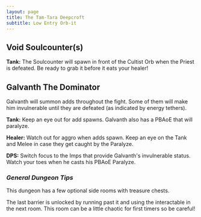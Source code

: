 ```yaml
---
layout: page
title: The Tam-Tara Deepcroft
subtitle: Low Entry Orb-it
---
```


## Void Soulcounter(s)

**Tank:** The Soulcounter will spawn in front of the Cultist Orb when the Priest is defeated. Be ready to grab it before it eats your healer!

## Galvanth The Dominator

Galvanth will summon adds throughout the fight. Some of them will make him invulnerable until they are defeated (as indicated by energy tethers).

**Tank:** Keep an eye out for add spawns. Galvanth also has a PBAoE that will paralyze.

**Healer:** Watch out for aggro when adds spawn. Keep an eye on the Tank and Melee in case they get caught by the Paralyze.

**DPS:** Switch focus to the Imps that provide Galvanth's invulnerable status. Watch your toes when he casts his PBAoE Paralyze.

### *General Dungeon Tips*

This dungeon has a few optional side rooms with treasure chests.

The last barrier is unlocked by running past it and using the interactable in the next room. This room can be a little chaotic for first timers so be careful!

